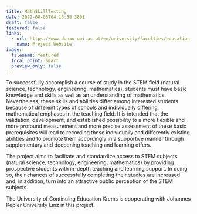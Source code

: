 ```yaml
---
title: MathSkillTesting
date: 2022-08-03T04:16:58.380Z
draft: false
featured: false
links:
  - url: https://www.donau-uni.ac.at/en/university/faculties/education-arts-architecture/departments/continuing-education-research-educational-technologies/research/projects/mathskilltests.html
    name: Project Website
image:
  filename: featured
  focal_point: Smart
  preview_only: false
---
```

To successfully accomplish a course of study in the STEM field (natural science, technology, engineering, mathematics), students must have basic knowledge and skills as well as an understanding of mathematics. Nevertheless, these skills and abilities differ among interested students because of different types of schools and individually differing mathematical emphases in the teaching field. It is intended that the validation, development, and established possibility to a more flexible and more profound measurement and more precise assessment of these basic prerequisites will lead to recording these individually and differently existing abilities and to promote them accordingly in a supportive manner through supplementary and deepening teaching and learning offers.

The project aims to facilitate and standardize access to STEM subjects (natural science, technology, engineering, mathematics) by providing prospective students with in-depth teaching and learning support. In doing so, their chances of successfully completing their studies are increased and, in addition, turn into an attractive public perception of the STEM subjects.

The University of Continuing Education Krems is cooperating with Johannes Kepler University Linz in this project.